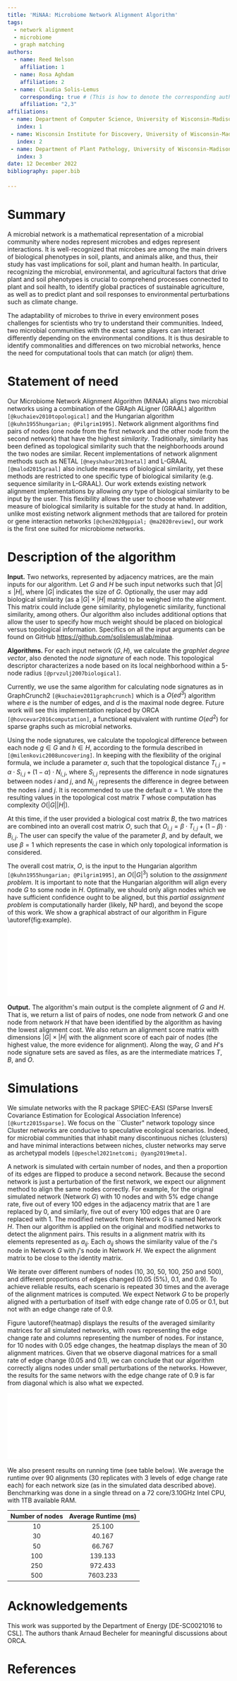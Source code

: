 ```yaml
---
title: 'MiNAA: Microbiome Network Alignment Algorithm'
tags:
  - network alignment
  - microbiome
  - graph matching
authors:
  - name: Reed Nelson
    affiliation: 1 
  - name: Rosa Aghdam
    affiliation: 2
  - name: Claudia Solis-Lemus
    corresponding: true # (This is how to denote the corresponding author)
    affiliation: "2,3"
affiliations:
 - name: Department of Computer Science, University of Wisconsin-Madison
   index: 1
 - name: Wisconsin Institute for Discovery, University of Wisconsin-Madison
   index: 2
 - name: Department of Plant Pathology, University of Wisconsin-Madison
   index: 3
date: 12 December 2022
bibliography: paper.bib

---
```


# Summary

A microbial network is a mathematical representation of a microbial community where nodes represent microbes and edges represent interactions. It is well-recognized that microbes are among the main drivers of biological phenotypes in soil, plants, and animals alike, and thus, their study has vast implications for soil, plant and human health. In particular, recognizing the microbial, environmental, and agricultural factors that drive plant and soil phenotypes is crucial to comprehend processes connected to plant and soil health, to identify global practices of sustainable agriculture, as well as to predict plant and soil responses to environmental perturbations such as climate change.

The adaptability of microbes to thrive in every environment poses challenges for scientists who try to understand their communities. Indeed, two microbial communities with the exact same players can interact differently depending on the environmental conditions. It is thus desirable to identify commonalities and differences on two microbial networks, hence the need for computational tools that can match (or _align_) them.

# Statement of need

Our Microbiome Network Alignment Algorithm (MiNAA) aligns two microbial networks using a combination of the GRAph ALigner (GRAAL) algorithm `[@kuchaiev2010topological]` and the Hungarian algorithm `[@kuhn1955hungarian; @Pilgrim1995]`. Network alignment algorithms find pairs of nodes (one node from the first network and the other node from the second network) that have the highest _similarity_. Traditionally, similarity has been defined as topological similarity such that the neighborhoods around the two nodes are similar. Recent implementations of network alignment methods such as NETAL `[@neyshabur2013netal]` and L-GRAAL `[@malod2015graal]` also include measures of biological similarity, yet these methods are restricted to one specific type of biological similarity (e.g. sequence similarity in L-GRAAL). Our work extends existing network alignment implementations by allowing _any_ type of biological similarity to be input by the user. This flexibility allows the user to choose whatever measure of biological similarity is suitable for the study at hand.
In addition, unlike most existing network alignment methods that are tailored for protein or gene interaction networks `[@chen2020gppial; @ma2020review]`, our work is the first one suited for microbiome networks.

# Description of the algorithm

**Input.** 
Two networks, represented by adjacency matrices, are the main inputs for our algorithm. Let $G$ and $H$ be such input networks such that $|G| \leq |H|$, where $|G|$ indicates the size of $G$. Optionally, the user may add biological similarity (as a $|G| \times |H|$ matrix) to be weighed into the alignment. This matrix could include gene similarity, phylogenetic similarity, functional similarity, among others. Our algorithm also includes additional options that allow the user to specify how much weight should be placed on biological versus topological information. Specifics on all the input arguments can be found on GitHub https://github.com/solislemuslab/minaa.

**Algorithms.**
For each input network ($G, H$), we calculate the _graphlet degree vector_, also denoted the _node signature_ of each node. This topological descriptor characterizes a node based on its local neighborhood within a 5-node radius `[@prvzulj2007biological]`. 

Currently, we use the same algorithm for calculating node signatures as in GraphCrunch2 `[@kuchaiev2011graphcrunch]` which is a $O(ed^3)$ algorithm where $e$ is the number of edges, and $d$ is the maximal node degree. Future work will see this implementation replaced by ORCA `[@hovcevar2016computation]`, a functional equivalent with runtime $O(ed^2)$ for sparse graphs such as microbial networks.

Using the node signatures, we calculate the topological difference between each node $g \in G$ and $h \in H$, according to the formula described in `[@milenkovic2008uncovering]`. In keeping with the flexibility of the original formula, we include a parameter $\alpha$, such that the topological distance $T_{i,j} = \alpha \cdot S_{i,j} + (1 - \alpha) \cdot N_{i,j}$, where $S_{i,j}$ represents the difference in node signatures between nodes $i$ and $j$, and $N_{i,j}$ represents the difference in degree between the nodes $i$ and $j$. It is recommended to use the default $\alpha = 1$. We store the resulting values in the topological cost matrix $T$ whose computation has complexity $O(|G||H|)$.

At this time, if the user provided a biological cost matrix $B$, the two matrices are combined into an overall cost matrix $O$, such that $O_{i,j} = \beta \cdot T_{i,j} + (1 - \beta) \cdot B_{i,j}$. The user can specify the value of the parameter $\beta$, and by default, we use $\beta=1$ which represents the case in which only topological information is considered.

The overall cost matrix, $O$, is the input to the Hungarian algorithm `[@kuhn1955hungarian; @Pilgrim1995]`, an $O(|G|^3)$ solution to the _assignment problem_. It is important to note that the Hungarian algorithm will align every node $G$ to some node in $H$. Optimally, we should only align nodes which we have sufficient confidence ought to be aligned, but this _partial assignment problem_ is computationally harder (likely, NP hard), and beyond the scope of this work.
We show a graphical abstract of our algorithm in Figure \autoref{fig:example}.

![Graphical abstract of MiNAA. The algorithm takes two networks as input ($G,H$), and for each node in the networks, it computes a node signature vector based on the topological information of the node's neighborhood. With the node signatures, a topological cost matrix is computed which is then combined with a biological cost matrix input by the user. This method then applies the Hungarian algorithm to the overall cost matrix, resulting in a globally optimal alignment. Note that we show similarity matrices rather than cost matrices in this figure. While the algorithm works with cost matrices, similarity matrices are more intuitive for the graphical representation, and it is easy to convert one for the other with a transformation.\label{graph-abs}](graphics/graphical_abstract.pdf)


**Output.**
The algorithm's main output is the complete alignment of $G$ and $H$. That is, we return a list of pairs of nodes, one node from network $G$ and one node from network $H$ that have been identified by the algorithm as having the lowest alignment cost. We also return an alignment score matrix with dimensions $|G| \times |H|$ with the alignment score of each pair of nodes (the highest value, the more evidence for alignment). Along the way, $G$ and $H$'s node signature sets are saved as files, as are the intermediate matrices $T$, $B$, and $O$.


# Simulations

We simulate networks with the R package SPIEC-EASI (SParse InversE
Covariance Estimation for Ecological Association Inference) `[@kurtz2015sparse]`.
We focus on the ``Cluster" network topology since Cluster networks are conducive to speculative ecological scenarios. Indeed, for microbial communities that inhabit many discontinuous niches (clusters) and have minimal interactions between niches, cluster networks may serve as archetypal models 
`[@peschel2021netcomi; @yang2019meta]`.

A network is simulated with certain number of nodes, and then a proportion of its edges are flipped to produce a second network. Because the second network is just a perturbation of the first network, we expect our alignment method to align the same nodes correctly.
For example, for the original simulated network (Network $G$) with 10 nodes and with 5\% edge change rate, five out of every 100 edges in the adjacency matrix that are 1 are replaced by 0, and similarly, five out of every 100 edges that are 0 are replaced with 1. The modified network from Network $G$ is named Network $H$. Then our algorithm is applied on the original and modified networks to detect the alignment pairs. This results in a alignment matrix with its elements represented as $a_{ij}$. Each $a_{ij}$ shows the similarity value of the $i$'s node in Network $G$ with $j$'s node in Network $H$. We expect the alignment matrix to be close to the identity matrix.

We iterate over different numbers of nodes (10, 30, 50, 100, 250 and 500), and different proportions of edges changed (0.05 (5\%), 0.1, and 0.9). 
To achieve reliable results, each scenario is repeated 30 times and the average of the alignment matrices is computed. We expect Network $G$ to be properly aligned with a perturbation of itself with edge change rate of 0.05 or 0.1, but not with an edge change rate of 0.9.

Figure \autoref{heatmap} displays the results of the averaged similarity matrices for all simulated networks, with rows representing the edge change rate and columns representing the number of nodes. For instance, for 10 nodes with 0.05 edge changes, the heatmap displays the mean of 30 alignment matrices. Given that we observe diagonal matrices for a small rate of edge change (0.05 and 0.1), we can conclude that our algorithm correctly aligns nodes under small perturbations of the networks. However, the results for the same networs with the edge change rate of 0.9 is far from diagonal which is also what we expected.

![Averaged alignment matrices for all simulated networks, rows representing the rate of altered edge change and columns representing the number of nodes. As expected, for 0.05 or 0.1 edge change rate, the alignment matrices are close to identity matrices illustrating our method's ability to align the same nodes on perturbed networks.\label{heatmap}](graphics/heatmapGraph.pdf)


We also present results on running time (see table below).
We average the runtime over 90 alignments (30 replicates with 3 levels of edge change rate each) for each network size (as in the simulated data described above). Benchmarking was done in a single thread on a 72 core/3.10GHz Intel CPU, with 1TB available RAM.

| Number of nodes      | Average Runtime (ms) |
| :---:                |    :----:     |
| 10                   | 25.100        |
| 30                   | 40.167        |
| 50                   | 66.767        |
| 100                  | 139.133       |
| 250                  | 972.433       |
| 500                  | 7603.233      |

# Acknowledgements 
This work was supported by the Department of Energy [DE-SC0021016 to CSL]. The authors thank Arnaud Becheler for meaningful discussions about ORCA.

# References
